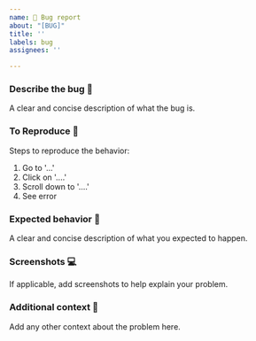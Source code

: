 ```yaml
---
name: 🐞 Bug report
about: "[BUG]"
title: ''
labels: bug
assignees: ''

---
```


### Describe the bug 🐞
A clear and concise description of what the bug is.

### To Reproduce 🧫
Steps to reproduce the behavior:
1. Go to '...'
2. Click on '....'
3. Scroll down to '....'
4. See error

### Expected behavior 🎯
A clear and concise description of what you expected to happen.

### Screenshots 💻
If applicable, add screenshots to help explain your problem.

### Additional context 📝
Add any other context about the problem here.
